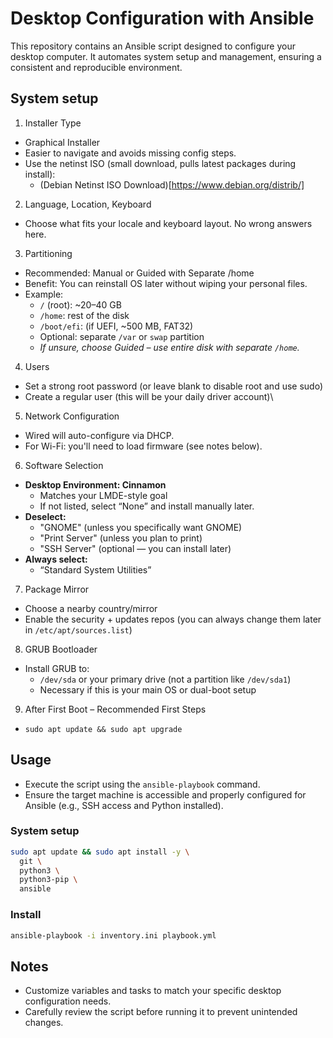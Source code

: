 # Desktop Configuration with Ansible

This repository contains an Ansible script designed to configure your desktop computer. It automates system setup and management, ensuring a consistent and reproducible environment.


## System setup

1. Installer Type
  - Graphical Installer
  - Easier to navigate and avoids missing config steps.
  - Use the netinst ISO (small download, pulls latest packages during install):
    - (Debian Netinst ISO Download)[https://www.debian.org/distrib/]
2. Language, Location, Keyboard
  - Choose what fits your locale and keyboard layout. No wrong answers here.
3. Partitioning
  - Recommended: Manual or Guided with Separate /home
  - Benefit: You can reinstall OS later without wiping your personal files.
  - Example:
    - `/` (root): ~20–40 GB
    - `/home`: rest of the disk
    - `/boot/efi`: (if UEFI, ~500 MB, FAT32)
    - Optional: separate `/var` or `swap` partition
    - *If unsure, choose Guided – use entire disk with separate `/home`.*
4. Users
  -  Set a strong root password (or leave blank to disable root and use sudo)
  - Create a regular user (this will be your daily driver account)\
5. Network Configuration
  - Wired will auto-configure via DHCP.
  - For Wi-Fi: you'll need to load firmware (see notes below).
6. Software Selection
  - **Desktop Environment: Cinnamon**
    - Matches your LMDE-style goal
    - If not listed, select “None” and install manually later.
  - **Deselect:**
    - "GNOME" (unless you specifically want GNOME)
    - "Print Server" (unless you plan to print)
    - "SSH Server" (optional — you can install later)
  - **Always select:**
    - “Standard System Utilities”
7. Package Mirror
  - Choose a nearby country/mirror
  - Enable the security + updates repos (you can always change them later in `/etc/apt/sources.list`)
8. GRUB Bootloader
  - Install GRUB to:
    - `/dev/sda` or your primary drive (not a partition like `/dev/sda1`)
    - Necessary if this is your main OS or dual-boot setup
9. After First Boot – Recommended First Steps
  - `sudo apt update && sudo apt upgrade`

## Usage

- Execute the script using the `ansible-playbook` command.
- Ensure the target machine is accessible and properly configured for Ansible (e.g., SSH access and Python installed).

### System setup

```sh
sudo apt update && sudo apt install -y \
  git \
  python3 \
  python3-pip \
  ansible

```

### Install

```sh
ansible-playbook -i inventory.ini playbook.yml
```

## Notes

- Customize variables and tasks to match your specific desktop configuration needs.
- Carefully review the script before running it to prevent unintended changes.
